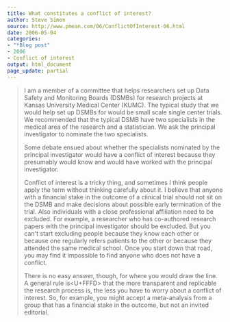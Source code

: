 ```yaml
---
title: What constitutes a conflict of interest?
author: Steve Simon
source: http://www.pmean.com/06/ConflictOfInterest-06.html
date: 2006-05-04
categories:
- "*Blog post"
- 2006
- Conflict of interest
output: html_document
page_update: partial
---
```


> I am a member of a committee that helps researchers set up Data Safety
> and Monitoring Boards (DSMBs) for research projects at Kansas
> University Medical Center (KUMC). The typical study that we would help
> set up DSMBs for would be small scale single center trials. We
> recommended that the typical DSMB have two specialists in the medical
> area of the research and a statistician. We ask the principal
> investigator to nominate the two specialists.
>
> Some debate ensued about whether the specialists nominated by the
> principal investigator would have a conflict of interest because they
> presumably would know and would have worked with the principal
> investigator.
>
> Conflict of interest is a tricky thing, and sometimes I think people
> apply the term without thinking carefully about it. I believe that
> anyone with a financial stake in the outcome of a clinical trial
> should not sit on the DSMB and make decisions about possible early
> termination of the trial. Also individuals with a close professional
> affiliation need to be excluded. For example, a researcher who has
> co-authored research papers with the principal investigator should be
> excluded. But you can't start excluding people because they know each
> other or because one regularly refers patients to the other or because
> they attended the same medical school. Once you start down that road,
> you may find it impossible to find anyone who does not have a
> conflict.
>
> There is no easy answer, though, for where you would draw the line. A
> general rule is<U+FFFD> that the more transparent and replicable the research
> process is, the less you have to worry about a conflict of interest.
> So, for example, you might accept a meta-analysis from a group that
> has a financial stake in the outcome, but not an invited editorial.
